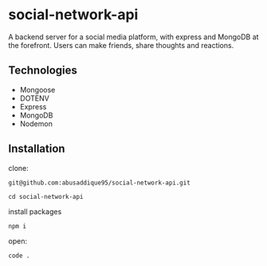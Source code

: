 # social-network-api

A backend server for a social media platform, with express and MongoDB at the forefront. Users can make friends, share thoughts and reactions.

## Technologies

- Mongoose
- DOTENV
- Express
- MongoDB
- Nodemon

## Installation

clone:

```
git@github.com:abusaddique95/social-network-api.git
```

```
cd social-network-api
```

install packages

```
npm i
```

open:

```
code .
```

